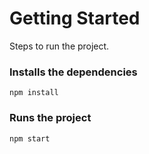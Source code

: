 # Getting Started

Steps to run the project.

### Installs the dependencies

`npm install`

### Runs the project

`npm start`
